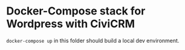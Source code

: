 # Docker-Compose stack for Wordpress with CiviCRM

`docker-compose up` in this folder should build a local dev environment.